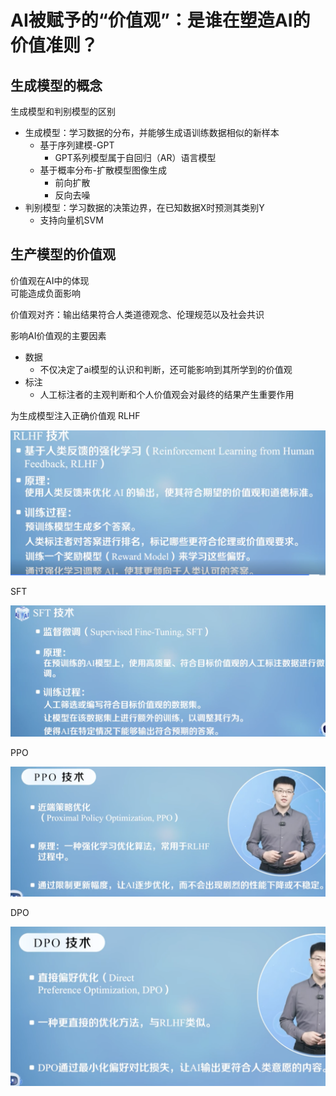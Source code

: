 # AI被赋予的“价值观”：是谁在塑造AI的价值准则？
## 生成模型的概念
生成模型和判别模型的区别  

* 生成模型：学习数据的分布，并能够生成语训练数据相似的新样本
    * 基于序列建模-GPT
        * GPT系列模型属于自回归（AR）语言模型  
    * 基于概率分布-扩散模型图像生成
        * 前向扩散
        * 反向去噪
* 判别模型：学习数据的决策边界，在已知数据X时预测其类别Y
    * 支持向量机SVM
## 生产模型的价值观
价值观在AI中的体现  
可能造成负面影响  

价值观对齐：输出结果符合人类道德观念、伦理规范以及社会共识


影响AI价值观的主要因素

* 数据
    * 不仅决定了ai模型的认识和判断，还可能影响到其所学到的价值观
* 标注
    * 人工标注者的主观判断和个人价值观会对最终的结果产生重要作用

为生成模型注入正确价值观
RLHF  

![RLHF](figure/RLHF.png)

SFT

![SFT](figure/STF.png)

PPO

![PPO](figure/PPO.png)

DPO

![DPO](figure/DPO.png)
